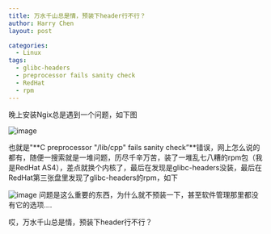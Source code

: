 ```yaml
---
title: 万水千山总是情，预装下header行不行？
author: Harry Chen
layout: post

categories:
  - Linux
tags:
  - glibc-headers
  - preprocessor fails sanity check
  - RedHat
  - rpm
---
```


  晚上安装Ngix总是遇到一个问题，如下图

![image][1]

  也就是"**C preprocessor "/lib/cpp" fails sanity check”**错误，网上怎么说的都有，随便一搜索就是一堆问题，历尽千辛万苦，装了一堆乱七八糟的rpm包（我是RedHat AS4），差点就换个内核了，最后在发现是glibc-headers没装，最后在RedHat第三张盘里发现了glibc-headers的rpm，如下

  ![image][2] 问题是这么重要的东西，为什么就不预装一下，甚至软件管理那里都没有它的选项….

  哎，万水千山总是情，预装下header行不行？

   [1]: http://www.roybit.com/wp-content/uploads/2011/05/image_thumb.png (image)
   [2]: http://www.roybit.com/wp-content/uploads/2011/05/image_thumb1.png (image)

